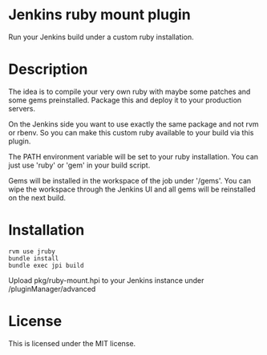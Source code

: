 Jenkins ruby mount plugin
==========

Run your Jenkins build under a custom ruby installation.

# Description

The idea is to compile your very own ruby with maybe some patches and some gems preinstalled. Package
this and deploy it to your production servers.

On the Jenkins side you want to use exactly the same package and not rvm or rbenv. So you can
make this custom ruby available to your build via this plugin.
 
The PATH environment variable will be set to your ruby installation. You can just use 'ruby' or 'gem'
in your build script.

Gems will be installed in the workspace of the job under '/gems'. You can wipe the workspace through
the Jenkins UI and all gems will be reinstalled on the next build.

# Installation

    rvm use jruby
    bundle install
    bundle exec jpi build

Upload pkg/ruby-mount.hpi to your Jenkins instance under /pluginManager/advanced

# License
This is licensed under the MIT license.
